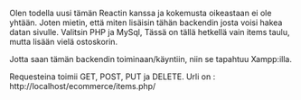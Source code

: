 Olen todella uusi tämän Reactin kanssa ja kokemusta oikeastaan ei ole yhtään. Joten mietin, että miten lisäisin tähän backendin josta voisi hakea datan sivulle. Valitsin PHP ja MySql, Tässä on tällä hetkellä vain items taulu, mutta lisään vielä ostoskorin.

Jotta saan tämän backendin toiminaan/käyntiin, niin se tapahtuu Xampp:illa.

Requesteina toimii GET, POST, PUT ja DELETE.
Urli on : http://localhost/ecommerce/items.php/
